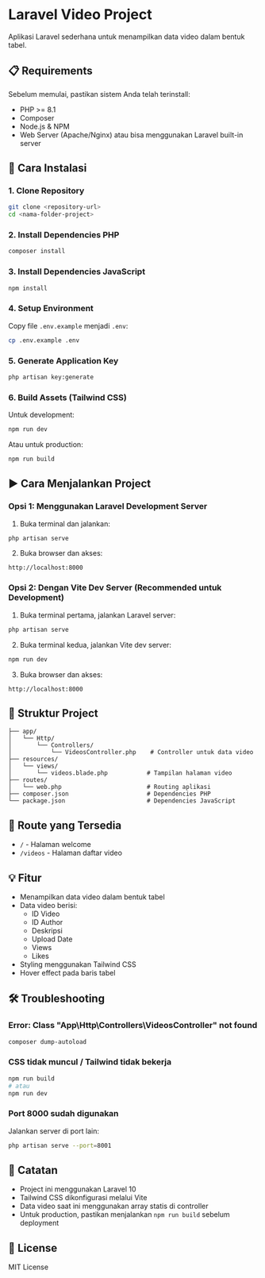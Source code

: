 # Laravel Video Project

Aplikasi Laravel sederhana untuk menampilkan data video dalam bentuk tabel.

## 📋 Requirements

Sebelum memulai, pastikan sistem Anda telah terinstall:

- PHP >= 8.1
- Composer
- Node.js & NPM
- Web Server (Apache/Nginx) atau bisa menggunakan Laravel built-in server

## 🚀 Cara Instalasi

### 1. Clone Repository

```bash
git clone <repository-url>
cd <nama-folder-project>
```

### 2. Install Dependencies PHP

```bash
composer install
```

### 3. Install Dependencies JavaScript

```bash
npm install
```

### 4. Setup Environment

Copy file `.env.example` menjadi `.env`:

```bash
cp .env.example .env
```

### 5. Generate Application Key

```bash
php artisan key:generate
```

### 6. Build Assets (Tailwind CSS)

Untuk development:
```bash
npm run dev
```

Atau untuk production:
```bash
npm run build
```

## ▶️ Cara Menjalankan Project

### Opsi 1: Menggunakan Laravel Development Server

1. Buka terminal dan jalankan:
```bash
php artisan serve
```

2. Buka browser dan akses:
```
http://localhost:8000
```

### Opsi 2: Dengan Vite Dev Server (Recommended untuk Development)

1. Buka terminal pertama, jalankan Laravel server:
```bash
php artisan serve
```

2. Buka terminal kedua, jalankan Vite dev server:
```bash
npm run dev
```

3. Buka browser dan akses:
```
http://localhost:8000
```

## 📁 Struktur Project

```
├── app/
│   └── Http/
│       └── Controllers/
│           └── VideosController.php    # Controller untuk data video
├── resources/
│   └── views/
│       └── videos.blade.php           # Tampilan halaman video
├── routes/
│   └── web.php                        # Routing aplikasi
├── composer.json                      # Dependencies PHP
└── package.json                       # Dependencies JavaScript
```

## 🔗 Route yang Tersedia

- `/` - Halaman welcome
- `/videos` - Halaman daftar video

## 💡 Fitur

- Menampilkan data video dalam bentuk tabel
- Data video berisi:
  - ID Video
  - ID Author
  - Deskripsi
  - Upload Date
  - Views
  - Likes
- Styling menggunakan Tailwind CSS
- Hover effect pada baris tabel

## 🛠️ Troubleshooting

### Error: Class "App\Http\Controllers\VideosController" not found
```bash
composer dump-autoload
```

### CSS tidak muncul / Tailwind tidak bekerja
```bash
npm run build
# atau
npm run dev
```

### Port 8000 sudah digunakan
Jalankan server di port lain:
```bash
php artisan serve --port=8001
```

## 📝 Catatan

- Project ini menggunakan Laravel 10
- Tailwind CSS dikonfigurasi melalui Vite
- Data video saat ini menggunakan array statis di controller
- Untuk production, pastikan menjalankan `npm run build` sebelum deployment

## 📄 License

MIT License
